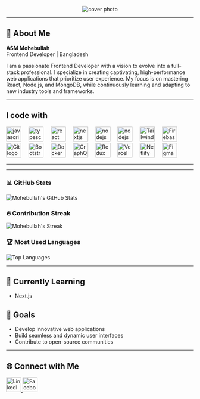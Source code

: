 

<p align="center">
  <img src="https://i.ibb.co/zhKXbLCT/asm-mohebullah-frontend-developer-react.png" alt="cover photo" />
</p>

---

## 🎨 About Me
**ASM Mohebullah**  
Frontend Developer | Bangladesh  

I am a passionate Frontend Developer with a vision to evolve into a full-stack professional. I specialize in creating captivating, high-performance web applications that prioritize user experience. My focus is on mastering React, Node.js, and MongoDB, while continuously learning and adapting to new industry tools and frameworks.

---

<h2 align="left">I code with</h2>

<div align="left">
  <img src="https://cdn.jsdelivr.net/gh/devicons/devicon/icons/javascript/javascript-original.svg" height="40" alt="javascript logo" />
  <img width="12" />
  <img src="https://cdn.jsdelivr.net/gh/devicons/devicon/icons/typescript/typescript-original.svg" height="40" alt="typescript logo" />
  <img width="12" />
  <img src="https://cdn.jsdelivr.net/gh/devicons/devicon/icons/react/react-original.svg" height="40" alt="react logo" />
  <img width="12" />
  <img src="https://cdn.jsdelivr.net/gh/devicons/devicon/icons/nextjs/nextjs-original.svg" height="40" alt="nextjs logo" />
  <img width="12" />
  <img src="https://cdn.jsdelivr.net/gh/devicons/devicon/icons/nodejs/nodejs-original.svg" height="40" alt="nodejs logo" />
   <img width="12" />
  <img src="https://cdn.jsdelivr.net/gh/devicons/devicon/icons/mongodb/mongodb-original.svg" height="40" alt="nodejs logo" />
  <img width="12" />
  <img src="https://cdn.jsdelivr.net/gh/devicons/devicon/icons/tailwindcss/tailwindcss-original.svg" height="40" alt="Tailwind CSS logo" />
  <img width="12" />
  <img src="https://cdn.jsdelivr.net/gh/devicons/devicon/icons/firebase/firebase-plain.svg" height="40" alt="Firebase logo" />
  <img width="12" />
  <img src="https://cdn.jsdelivr.net/gh/devicons/devicon/icons/git/git-original.svg" height="40" alt="Git logo" />
  <img width="12" />
  <img src="https://cdn.jsdelivr.net/gh/devicons/devicon/icons/bootstrap/bootstrap-original.svg" height="40" alt="Bootstrap logo" />
  <img width="12" />
  <img src="https://cdn.jsdelivr.net/gh/devicons/devicon/icons/docker/docker-original.svg" height="40" alt="Docker logo" />
  <img width="12" />
  <img src="https://cdn.jsdelivr.net/gh/devicons/devicon/icons/graphql/graphql-plain.svg" height="40" alt="GraphQL logo" />
  <img width="12" />
  <img src="https://cdn.jsdelivr.net/gh/devicons/devicon/icons/redux/redux-original.svg" height="40" alt="Redux logo" />
  <img width="12" />
  <img src="https://cdn.jsdelivr.net/gh/devicons/devicon/icons/vercel/vercel-original.svg" height="40" alt="Vercel logo" />
  <img width="12" />
  <img src="https://cdn.jsdelivr.net/gh/devicons/devicon/icons/netlify/netlify-original.svg" height="40" alt="Netlify logo" />
  <img width="12" />
  <img src="https://cdn.jsdelivr.net/gh/devicons/devicon/icons/figma/figma-original.svg" height="40" alt="Figma logo" />


</div>

---
---

### 📊 GitHub Stats

![Mohebullah's GitHub Stats](https://github-readme-stats.vercel.app/api?username=your-github-username&show_icons=true&theme=radical)

### 🔥 Contribution Streak

![Mohebullah's Streak](https://github-readme-streak-stats.herokuapp.com/?user=your-github-username&theme=radical)

### 🏆 Most Used Languages

![Top Languages](https://github-readme-stats.vercel.app/api/top-langs/?username=your-github-username&layout=compact&theme=radical)

---






## 🌱 Currently Learning
- Next.js

## 🎯 Goals
- Develop innovative web applications  
- Build seamless and dynamic user interfaces  
- Contribute to open-source communities  


---

## 🌐 Connect with Me
<p align="left">
  <a href="https://www.linkedin.com/in/asm-mohebullah6" target="_blank">
    <img src="https://cdn.jsdelivr.net/gh/devicons/devicon/icons/linkedin/linkedin-original.svg" height="40" alt="LinkedIn logo" />
  </a>
  
  <a href="https://www.facebook.com/spidergroupcm" target="_blank">
    <img src="https://cdn.jsdelivr.net/gh/devicons/devicon/icons/facebook/facebook-original.svg" height="40" alt="Facebook logo" />
  </a>
</p>

